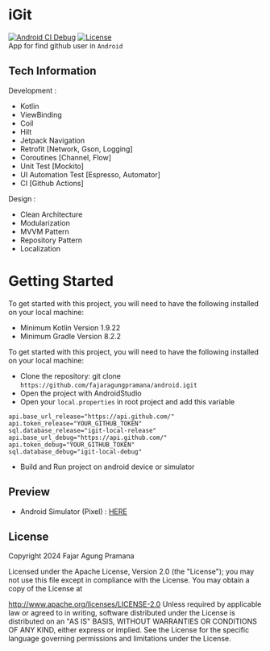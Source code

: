# iGit
[![Android CI Debug](https://github.com/fajaragungpramana/android.igit/actions/workflows/android_ci.yml/badge.svg)](https://github.com/fajaragungpramana/android.igit/actions/workflows/android_ci.yml)
[![License](https://img.shields.io/badge/License-Apache%202.0-blue.svg)](https://opensource.org/licenses/Apache-2.0)</br>
App for find github user in `Android`

## Tech Information
Development :
- Kotlin
- ViewBinding
- Coil
- Hilt
- Jetpack Navigation
- Retrofit [Network, Gson, Logging]
- Coroutines [Channel, Flow]
- Unit Test [Mockito]
- UI Automation Test [Espresso, Automator]
- CI [Github Actions]

Design :
- Clean Architecture
- Modularization
- MVVM Pattern
- Repository Pattern
- Localization

# Getting Started
To get started with this project, you will need to have the following installed on your local machine:
- Minimum Kotlin Version 1.9.22
- Minimum Gradle Version 8.2.2

To get started with this project, you will need to have the following installed on your local machine:
- Clone the repository: git clone `https://github.com/fajaragungpramana/android.igit`
- Open the project with AndroidStudio
- Open your `local.properties` in root project and add this variable
```
api.base_url_release="https://api.github.com/"
api.token_release="YOUR_GITHUB_TOKEN"
sql.database_release="igit-local-release"
api.base_url_debug="https://api.github.com/"
api.token_debug="YOUR_GITHUB_TOKEN"
sql.database_debug="igit-local-debug"
```
- Build and Run project on android device or simulator

## Preview
- Android Simulator (Pixel) : [HERE](https://drive.google.com/drive/folders/1Q5r2Z2zJnrkaqg1pD4Fh3aJickK7Es_x?usp=sharing)

## License
Copyright 2024 Fajar Agung Pramana

Licensed under the Apache License, Version 2.0 (the "License"); you may not use this file except in compliance with the License. You may obtain a copy of the License at

http://www.apache.org/licenses/LICENSE-2.0
Unless required by applicable law or agreed to in writing, software distributed under the License is distributed on an "AS IS" BASIS, WITHOUT WARRANTIES OR CONDITIONS OF ANY KIND, either express or implied. See the License for the specific language governing permissions and limitations under the License.   
